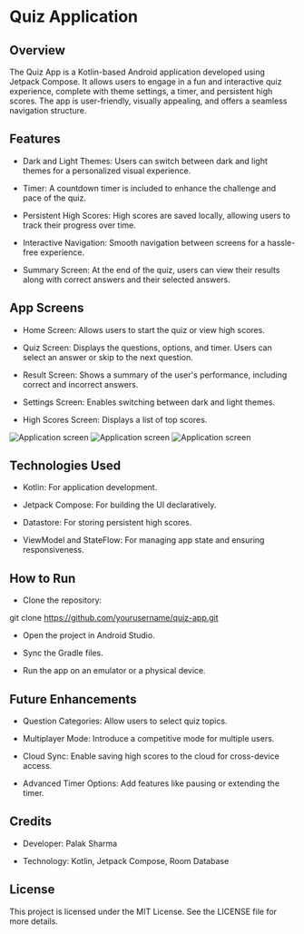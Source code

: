 # Quiz Application 

## Overview

The Quiz App is a Kotlin-based Android application developed using Jetpack Compose. It allows users to engage in a fun and interactive quiz experience, complete with theme settings, a timer, and persistent high scores. The app is user-friendly, visually appealing, and offers a seamless navigation structure.

## Features

- Dark and Light Themes: Users can switch between dark and light themes for a personalized visual experience.

- Timer: A countdown timer is included to enhance the challenge and pace of the quiz.

- Persistent High Scores: High scores are saved locally, allowing users to track their progress over time.

- Interactive Navigation: Smooth navigation between screens for a hassle-free experience.

- Summary Screen: At the end of the quiz, users can view their results along with correct answers and their selected answers.

## App Screens

- Home Screen: Allows users to start the quiz or view high scores.

- Quiz Screen: Displays the questions, options, and timer. Users can select an answer or skip to the next question.

- Result Screen: Shows a summary of the user's performance, including correct and incorrect answers.

- Settings Screen: Enables switching between dark and light themes.

- High Scores Screen: Displays a list of top scores.

![Application screen](app/src/main/res/project1-1.png)
![Application screen](app/src/main/res/project1-2.png)
![Application screen](app/src/main/res/project1-3.png)

## Technologies Used

- Kotlin: For application development.

- Jetpack Compose: For building the UI declaratively.

- Datastore: For storing persistent high scores.

- ViewModel and StateFlow: For managing app state and ensuring responsiveness.

## How to Run

- Clone the repository:

git clone https://github.com/yourusername/quiz-app.git

- Open the project in Android Studio.

- Sync the Gradle files.

- Run the app on an emulator or a physical device.

## Future Enhancements

- Question Categories: Allow users to select quiz topics.

- Multiplayer Mode: Introduce a competitive mode for multiple users.

- Cloud Sync: Enable saving high scores to the cloud for cross-device access.

- Advanced Timer Options: Add features like pausing or extending the timer.

## Credits

- Developer: Palak Sharma

- Technology: Kotlin, Jetpack Compose, Room Database

## License

This project is licensed under the MIT License. See the LICENSE file for more details.
